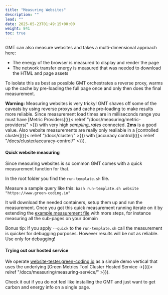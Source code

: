 ```yaml
---
title: "Measuring Websites"
description: ""
lead: ""
date: 2025-05-23T01:49:15+00:00
weight: 841
toc: true
---
```


GMT can also measure websites and takes a multi-dimensional approach here:
- The energy of the browser is measured to display and render the page
- The network transfer energy is measured that was needed to download the HTML and page assets

To isolate this as best as possible GMT orchestrates a reverse proxy, warms up the cache by pre-loading the full page once and only then does the final measurement.

**Warning:** Measuring websites is very tricky! GMT shaves off some of the caveats by using reverse proxys and cache pre-loading to make results more reliable. Since measurement load times are in milliseconds range you must have [Metric Providers]({{< relref "/docs/measuring/metric-providers/" >}}) with very high *sampling_rates* connected. **2ms** is a good value. Also website measurements are really only realiable in a [controlled cluster]({{< relref "/docs/cluster/" >}}) with [accuracy control]({{< relref "/docs/cluster/accuracy-control/" >}}).

#### Quick website measuring

Since measuring websites is so common GMT comes with a quick measurement function for that.

In the root folder you find the `run-template.sh` file.

Measure a sample query like this: `bash run-template.sh website "https://www.green-coding.io"`

It will download the needed containers, setup them up and run the measurement. Once you got this quick measurement running iterate on it by extending the [example measurement file](https://github.com/green-coding-solutions/green-metrics-tool/blob/main/templates/website/usage_scenario.yml) with more steps, for instance measuring all the sub-pages on your domain

Bonus tip: If you apply `--quick` to the `run-template.sh` call the measurement is quicker for debugging purposes. However results will be not as reliable. Use only for debugging!

#### Trying out our hosted service

We operate [website-tester.green-coding.io](https://website-tester.green-coding.io) as a simple demo vertical that uses the underlying [Green Metrics Tool Cluster Hosted Service →]({{< relref "/docs/measuring/measuring-service/" >}}).

Check it out if you do not feel like installing the GMT and just want to get carbon and energy info on a single page.